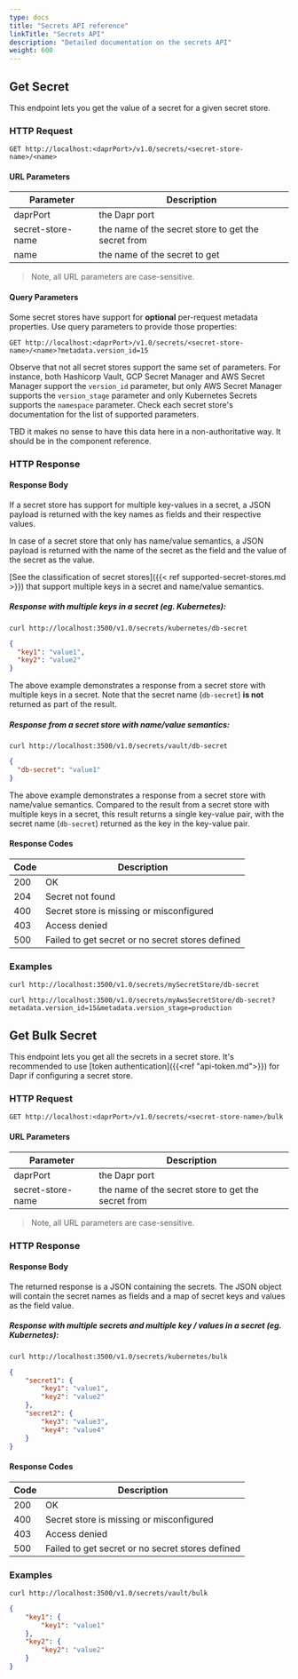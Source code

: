```yaml
---
type: docs
title: "Secrets API reference"
linkTitle: "Secrets API"
description: "Detailed documentation on the secrets API"
weight: 600
---
```


## Get Secret

This endpoint lets you get the value of a secret for a given secret store.

### HTTP Request

```
GET http://localhost:<daprPort>/v1.0/secrets/<secret-store-name>/<name>
```

#### URL Parameters

Parameter | Description
--------- | -----------
daprPort | the Dapr port
secret-store-name | the name of the secret store to get the secret from
name | the name of the secret to get

> Note, all URL parameters are case-sensitive.

#### Query Parameters

Some secret stores have support for **optional** per-request metadata properties. Use query parameters to provide those properties:

```
GET http://localhost:<daprPort>/v1.0/secrets/<secret-store-name>/<name>?metadata.version_id=15
```

Observe that not all secret stores support the same set of parameters. For instance, both Hashicorp Vault, GCP Secret Manager and AWS Secret Manager support the `version_id` parameter, but only AWS Secret Manager supports the `version_stage` parameter and only Kubernetes Secrets supports the `namespace` parameter.
Check each secret store's documentation for the list of supported parameters.


TBD it makes no sense to have this data here in a non-authoritative way. It should be in the component reference.


### HTTP Response

#### Response Body

If a secret store has support for multiple key-values in a secret, a JSON payload is returned with the key names as fields and their respective values.

In case of a secret store that only has name/value semantics, a JSON payload is returned with the name of the secret as the field and the value of the secret as the value.

[See the classification of secret stores]({{< ref supported-secret-stores.md >}}) that support multiple keys in a secret and name/value semantics.

##### Response with multiple keys in a secret (eg. Kubernetes):

```shell
curl http://localhost:3500/v1.0/secrets/kubernetes/db-secret
```

```json
{
  "key1": "value1",
  "key2": "value2"
}
```

The above example demonstrates a response from a secret store with multiple keys in a secret. Note that the secret name (`db-secret`) **is not** returned as part of the result. 

##### Response from a secret store with name/value semantics:

```shell
curl http://localhost:3500/v1.0/secrets/vault/db-secret
```

```json
{
  "db-secret": "value1"
}
```

The above example demonstrates a response from a secret store with name/value semantics. Compared to the result from a secret store with multiple keys in a secret, this result returns a single key-value pair, with the secret name (`db-secret`) returned as the key in the key-value pair.

#### Response Codes

Code | Description
---- | -----------
200  | OK
204  | Secret not found
400  | Secret store is missing or misconfigured
403  | Access denied
500  | Failed to get secret or no secret stores defined

### Examples

```shell
curl http://localhost:3500/v1.0/secrets/mySecretStore/db-secret
```

```shell
curl http://localhost:3500/v1.0/secrets/myAwsSecretStore/db-secret?metadata.version_id=15&metadata.version_stage=production
```

## Get Bulk Secret

This endpoint lets you get all the secrets in a secret store.
It's recommended to use [token authentication]({{<ref "api-token.md">}}) for Dapr if configuring a secret store.

### HTTP Request

```
GET http://localhost:<daprPort>/v1.0/secrets/<secret-store-name>/bulk
```

#### URL Parameters

Parameter | Description
--------- | -----------
daprPort | the Dapr port
secret-store-name | the name of the secret store to get the secret from

> Note, all URL parameters are case-sensitive.

### HTTP Response

#### Response Body

The returned response is a JSON containing the secrets. The JSON object will contain the secret names as fields and a map of secret keys and values as the field value.

##### Response with multiple secrets and multiple key / values in a secret (eg. Kubernetes):

```shell
curl http://localhost:3500/v1.0/secrets/kubernetes/bulk
```

```json
{
    "secret1": {
        "key1": "value1",
        "key2": "value2"
    },
    "secret2": {
        "key3": "value3",
        "key4": "value4"
    }
}
```

#### Response Codes

Code | Description
---- | -----------
200  | OK
400  | Secret store is missing or misconfigured
403  | Access denied
500  | Failed to get secret or no secret stores defined

### Examples

```shell
curl http://localhost:3500/v1.0/secrets/vault/bulk
```

```json
{
    "key1": {
        "key1": "value1"
    },
    "key2": {
        "key2": "value2"
    }
}
```

